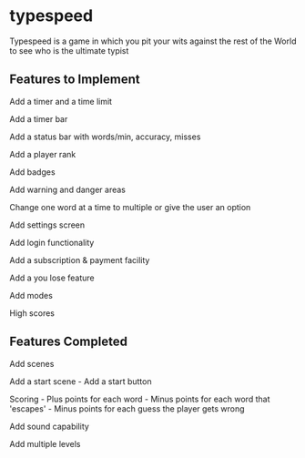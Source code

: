 # typespeed
Typespeed is a game in which you pit your wits against the rest of the World to see who is the ultimate typist

## Features to Implement

Add a timer and a time limit

Add a timer bar

Add a status bar with words/min, accuracy, misses

Add a player rank

Add badges

Add warning and danger areas

Change one word at a time to multiple or give the user an option

Add settings screen

Add login functionality

Add a subscription & payment facility

Add a you lose feature

Add modes

High scores


## Features Completed
Add scenes

Add a start scene
    - Add a start button

Scoring
    - Plus points for each word
    - Minus points for each word that 'escapes'
    - Minus points for each guess the player gets wrong

Add sound capability 

Add multiple levels